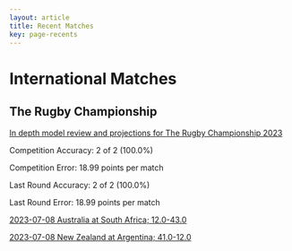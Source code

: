 ```yaml
---  
layout: article  
title: Recent Matches  
key: page-recents  
---
```

# International Matches

## The Rugby Championship


[In depth model review and projections for The Rugby Championship 2023](comp_files/The_Rugby_Championship_2023)

Competition Accuracy: 2 of 2 (100.0%)

Competition Error: 18.99 points per match

Last Round Accuracy: 2 of 2 (100.0%)

Last Round Error: 18.99 points per match

[2023-07-08 Australia at South Africa; 12.0-43.0](reviews//2023-07-08-SouthAfrica-Australia)

[2023-07-08 New Zealand at Argentina; 41.0-12.0](reviews//2023-07-08-Argentina-NewZealand)